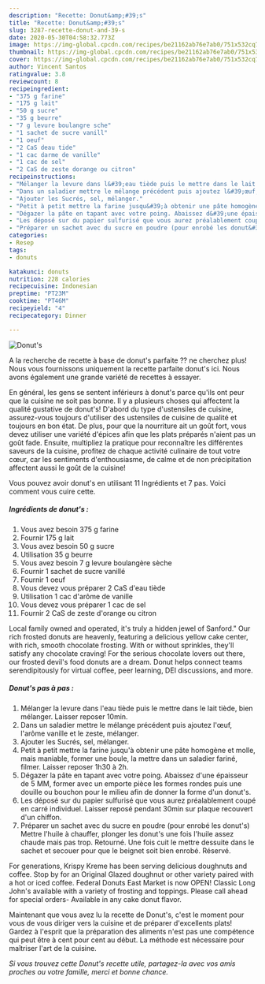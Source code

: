 ```yaml
---
description: "Recette: Donut&amp;#39;s"
title: "Recette: Donut&amp;#39;s"
slug: 3287-recette-donut-and-39-s
date: 2020-05-30T04:58:32.773Z
image: https://img-global.cpcdn.com/recipes/be21162ab76e7ab0/751x532cq70/donuts-photo-principale-de-la-recette.jpg
thumbnail: https://img-global.cpcdn.com/recipes/be21162ab76e7ab0/751x532cq70/donuts-photo-principale-de-la-recette.jpg
cover: https://img-global.cpcdn.com/recipes/be21162ab76e7ab0/751x532cq70/donuts-photo-principale-de-la-recette.jpg
author: Vincent Santos
ratingvalue: 3.8
reviewcount: 8
recipeingredient:
- "375 g farine"
- "175 g lait"
- "50 g sucre"
- "35 g beurre"
- "7 g levure boulangre sche"
- "1 sachet de sucre vanill"
- "1 oeuf"
- "2 CaS deau tide"
- "1 cac darme de vanille"
- "1 cac de sel"
- "2 CaS de zeste dorange ou citron"
recipeinstructions:
- "Mélanger la levure dans l&#39;eau tiède puis le mettre dans le lait tiède, bien mélanger. Laisser reposer 10min."
- "Dans un saladier mettre le mélange précédent puis ajoutez l&#39;œuf, l&#39;arôme vanille et le zeste, mélanger."
- "Ajouter les Sucrés, sel, mélanger."
- "Petit à petit mettre la farine jusqu&#39;à obtenir une pâte homogène et molle, mais maniable, former une boule, la mettre dans un saladier fariné, filmer. Laisser reposer 1h30 à 2h."
- "Dégazer la pâte en tapant avec votre poing. Abaissez d&#39;une épaisseur de 5 MM, former avec un emporte pièce les formes rondes puis une douille ou bouchon pour le milieu afin de donner la forme d&#39;un donut&#39;s."
- "Les déposé sur du papier sulfurisé que vous aurez préalablement coupé en carré individuel. Laisser reposé pendant 30min sur plaque recouvert d&#39;un chiffon."
- "Préparer un sachet avec du sucre en poudre (pour enrobé les donut&#39;s) Mettre l&#39;huile à chauffer, plonger les donut&#39;s une fois l&#39;huile assez chaude mais pas trop. Retourné. Une fois cuit le mettre dessuite dans le sachet et secouer pour que le beignet soit bien enrobé. Réservé."
categories:
- Resep
tags:
- donuts

katakunci: donuts 
nutrition: 228 calories
recipecuisine: Indonesian
preptime: "PT23M"
cooktime: "PT46M"
recipeyield: "4"
recipecategory: Dinner

---
```



![Donut&#39;s](https://img-global.cpcdn.com/recipes/be21162ab76e7ab0/751x532cq70/donuts-photo-principale-de-la-recette.jpg)

A la recherche de recette à base de donut&#39;s parfaite ?? ne cherchez plus! Nous vous fournissons uniquement la recette parfaite donut&#39;s ici. Nous avons également une grande variété de recettes à essayer.

En général, les gens se sentent inférieurs à donut&#39;s parce qu'ils ont peur que la cuisine ne soit pas bonne. Il y a plusieurs choses qui affectent la qualité gustative de donut&#39;s! D'abord du type d'ustensiles de cuisine, assurez-vous toujours d'utiliser des ustensiles de cuisine de qualité et toujours en bon état. De plus, pour que la nourriture ait un goût fort, vous devez utiliser une variété d'épices afin que les plats préparés n'aient pas un goût fade. Ensuite, multipliez la pratique pour reconnaître les différentes saveurs de la cuisine, profitez de chaque activité culinaire de tout votre cœur, car les sentiments d'enthousiasme, de calme et de non précipitation affectent aussi le goût de la cuisine!

<!--inarticleads1-->

Vous pouvez avoir donut&#39;s en utilisant 11 Ingrédients et 7 pas. Voici comment vous cuire cette.

##### Ingrédients de donut&#39;s :

1. Vous avez besoin 375 g farine
1. Fournir 175 g lait
1. Vous avez besoin 50 g sucre
1. Utilisation 35 g beurre
1. Vous avez besoin 7 g levure boulangère sèche
1. Fournir 1 sachet de sucre vanillé
1. Fournir 1 oeuf
1. Vous devez vous préparer 2 CaS d&#39;eau tiède
1. Utilisation 1 cac d&#39;arôme de vanille
1. Vous devez vous préparer 1 cac de sel
1. Fournir 2 CaS de zeste d&#39;orange ou citron


Local family owned and operated, it&#39;s truly a hidden jewel of Sanford.&#34; Our rich frosted donuts are heavenly, featuring a delicious yellow cake center, with rich, smooth chocolate frosting. With or without sprinkles, they&#39;ll satisfy any chocolate craving! For the serious chocolate lovers out there, our frosted devil&#39;s food donuts are a dream. Donut helps connect teams serendipitously for virtual coffee, peer learning, DEI discussions, and more. 

<!--inarticleads2-->

##### Donut&#39;s pas à pas :

1. Mélanger la levure dans l&#39;eau tiède puis le mettre dans le lait tiède, bien mélanger. Laisser reposer 10min.
1. Dans un saladier mettre le mélange précédent puis ajoutez l&#39;œuf, l&#39;arôme vanille et le zeste, mélanger.
1. Ajouter les Sucrés, sel, mélanger.
1. Petit à petit mettre la farine jusqu&#39;à obtenir une pâte homogène et molle, mais maniable, former une boule, la mettre dans un saladier fariné, filmer. Laisser reposer 1h30 à 2h.
1. Dégazer la pâte en tapant avec votre poing. Abaissez d&#39;une épaisseur de 5 MM, former avec un emporte pièce les formes rondes puis une douille ou bouchon pour le milieu afin de donner la forme d&#39;un donut&#39;s.
1. Les déposé sur du papier sulfurisé que vous aurez préalablement coupé en carré individuel. Laisser reposé pendant 30min sur plaque recouvert d&#39;un chiffon.
1. Préparer un sachet avec du sucre en poudre (pour enrobé les donut&#39;s) Mettre l&#39;huile à chauffer, plonger les donut&#39;s une fois l&#39;huile assez chaude mais pas trop. Retourné. Une fois cuit le mettre dessuite dans le sachet et secouer pour que le beignet soit bien enrobé. Réservé.


For generations, Krispy Kreme has been serving delicious doughnuts and coffee. Stop by for an Original Glazed doughnut or other variety paired with a hot or iced coffee. Federal Donuts East Market is now OPEN! Classic Long John&#39;s available with a variety of frosting and toppings. Please call ahead for special orders- Available in any cake donut flavor. 

<!--inarticleads1-->

<p>
Maintenant que vous avez lu la recette de Donut&#39;s, c'est le moment pour vous de vous diriger vers la cuisine et de préparer d'excellents plats! Gardez à l'esprit que la préparation des aliments n'est pas une compétence qui peut être à cent pour cent au début. La méthode est nécessaire pour maîtriser l'art de la cuisine.
</p>

<p>
<i>Si vous trouvez cette Donut&#39;s recette utile, partagez-la avec vos amis proches ou votre famille, merci et bonne chance.</i>
</p>
